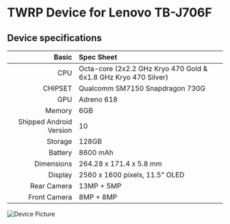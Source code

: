 # TWRP Device for Lenovo TB-J706F

## Device specifications

Basic   | Spec Sheet
-------:|:-------------------------
CPU     | Octa-core (2x2.2 GHz Kryo 470 Gold & 6x1.8 GHz Kryo 470 Silver)
CHIPSET | Qualcomm SM7150 Snapdragon 730G
GPU     | Adreno 618
Memory  | 6GB
Shipped Android Version | 10
Storage | 128GB
Battery | 8600 mAh
Dimensions | 264.28 x 171.4 x 5.8 mm
Display | 2560 x 1600 pixels, 11.5" OLED
Rear Camera  | 13MP + 5MP
Front Camera | 8MP + 8MP

![Device Picture](https://img30.360buyimg.com/pop/jfs/t1/141216/2/21867/290699/61a233c0E6bba0969/459e6491d7d99a5f.jpg)
